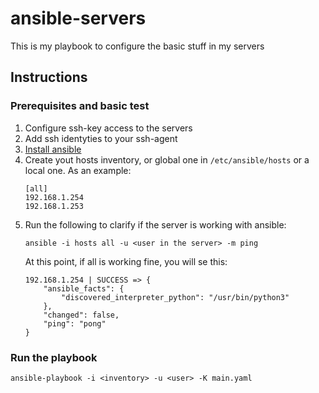 # ansible-servers
This is my playbook to configure the basic stuff in my servers

## Instructions
### Prerequisites and basic test
1. Configure ssh-key access to the servers
1. Add ssh identyties to your ssh-agent
1. [Install ansible](https://docs.ansible.com/ansible/latest/installation_guide/intro_installation.html)
1. Create yout hosts inventory, or global one in `/etc/ansible/hosts` or a local one. As an example:
    ```
    [all]
    192.168.1.254
    192.168.1.253
    ```
1. Run the following to clarify if the server is working with ansible:
    ```
    ansible -i hosts all -u <user in the server> -m ping
    ```
    At this point, if all is working fine, you will se this:
    ```
    192.168.1.254 | SUCCESS => {
        "ansible_facts": {
            "discovered_interpreter_python": "/usr/bin/python3"
        },
        "changed": false,
        "ping": "pong"
    }  
    ```
### Run the playbook
`ansible-playbook -i <inventory> -u <user> -K main.yaml`